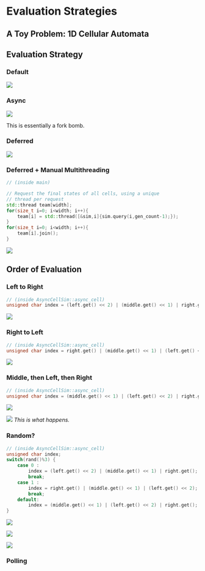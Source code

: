 # Evaluation Strategies

## A Toy Problem: 1D Cellular Automata



## Evaluation Strategy

### Default

![](./default.gif)

### Async

![](./async.gif)

This is essentially a fork bomb.


### Deferred

![](./deferred.gif)


### Deferred + Manual Multithreading

```cpp
// (inside main)

// Request the final states of all cells, using a unique
// thread per request
std::thread team[width];
for(size_t i=0; i<width; i++){
    team[i] = std::thread([&sim,i]{sim.query(i,gen_count-1);});
}
for(size_t i=0; i<width; i++){
    team[i].join();
}
```

![](./left_middle_right.gif)

## Order of Evaluation

### Left to Right

```cpp
// (inside AsyncCellSim::async_cell)
unsigned char index = (left.get() << 2) | (middle.get() << 1) | right.get();
```

![](./left_middle_right.gif)


### Right to Left

```cpp
// (inside AsyncCellSim::async_cell)
unsigned char index = right.get() | (middle.get() << 1) | (left.get() << 2);
```

![](./right_middle_left.gif)


### Middle, then Left, then Right

```cpp
// (inside AsyncCellSim::async_cell)
unsigned char index = (middle.get() << 1) | (left.get() << 2) | right.get();
```

![](./middle_left_right.gif)

![](./sonic_boom.jpg)
*This is what happens.*


### Random?

```cpp
// (inside AsyncCellSim::async_cell)
unsigned char index;
switch(rand()%3) {
    case 0 :
        index = (left.get() << 2) | (middle.get() << 1) | right.get();
        break;
    case 1 :
        index = right.get() | (middle.get() << 1) | (left.get() << 2);
        break;
    default:
        index = (middle.get() << 1) | (left.get() << 2) | right.get();
}
```

![](./random_1.gif)


![](./random_2.gif)


![](./random_3.gif)




### Polling